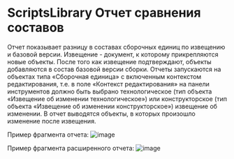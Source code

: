# ScriptsLibrary Отчет сравнения составов
Отчет показывает разницу в составах сборочных единиц по извещению и базовой версии. Извещение - документ, к которому прикрепляются новые объекты.
После того как извещение подтверждают, объекты добавляются в состав базовой версии сборки.
Отчеты запускаются на объектах типа «Сборочная единица» с включенным контекстом редактирования, т.е. в поле «Контекст редактирования» на панели инструментов должно быть выбрано технологическое (тип объекта «Извещение об изменении технологическое») или конструкторское (тип объекта «Извещение об изменении конструкторское») извещение об изменении.
В отчет выводятся объекты, в которых произошло изменение после извещения.

Пример фрагмента отчета:
![image](https://user-images.githubusercontent.com/44323790/142163876-03e2bbc3-aed6-4f04-84ee-685a56f13bc9.png)

Пример фрагмента расширенного отчета:
![image](https://user-images.githubusercontent.com/44323790/142164528-a3a3eca0-0af1-459e-831a-e12505ad7324.png)
